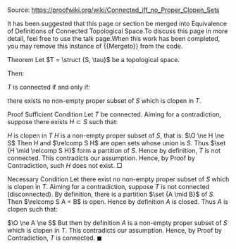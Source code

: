 # 

Source: https://proofwiki.org/wiki/Connected_iff_no_Proper_Clopen_Sets


It has been suggested that this page or section be merged into Equivalence of Definitions of Connected Topological Space.To discuss this page in more detail, feel free to use the talk page.When this work has been completed, you may remove this instance of {{Mergeto}} from the code.


Theorem
Let $T = \struct {S, \tau}$ be a topological space.

Then:

$T$ is connected
if and only if:

there exists no non-empty proper subset of $S$ which is clopen in $T$.


Proof
Sufficient Condition
Let $T$ be connected.
Aiming for a contradiction, suppose there exists $H \subset S$ such that:

$H$ is clopen in $T$
$H$ is a non-empty proper subset of $S$, that is:
$\O \ne H \ne S$
Then $H$ and $\relcomp S H$ are open sets whose union is $S$.
Thus $\set {H \mid \relcomp S H}$ form a partition of $S$.
Hence by definition, $T$ is not connected.
This contradicts our assumption.
Hence, by Proof by Contradiction, such $H$ does not exist.
$\Box$


Necessary Condition
Let there exist no non-empty proper subset of $S$ which is clopen in $T$.
Aiming for a contradiction, suppose $T$ is not connected (disconnected).
By definition, there is a partition $\set {A \mid B}$ of $S$.
Then $\relcomp S A = B$ is open.
Hence by definition $A$ is closed.
Thus $A$ is clopen such that:

$\O \ne A \ne S$
But then by definition $A$ is a non-empty proper subset of $S$ which is clopen in $T$.
This contradicts our assumption.
Hence, by Proof by Contradiction, $T$ is connected.
$\blacksquare$





